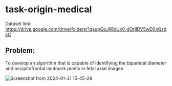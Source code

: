 # task-origin-medical

Dataset link: https://drive.google.com/drive/folders/1qaupQoJIj8xUx0_dQrIlDV5wD0xQsdkC

## Problem:
To develop an algorithm that is capable of identifying the biparietal diameter and occipitofrontal landmark points in fetal axial images. 


![Screenshot from 2024-01-31 15-45-29](https://github.com/sanjoymollarpur/task-origin-medical/assets/89268947/6b13355d-e321-4275-84a3-5871e83def58)
